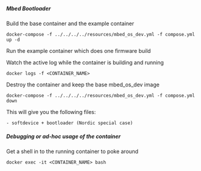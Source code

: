##### Mbed Bootloader

Build the base container and the example container

`docker-compose -f ../../../../resources/mbed_os_dev.yml -f compose.yml up -d`

Run the example container which does one firmware build

Watch the active log while the container is building and running

`docker logs -f <CONTAINER_NAME>`

Destroy the container and keep the base mbed_os_dev image

`docker-compose -f ../../../../resources/mbed_os_dev.yml -f compose.yml down`

This will give you the following files:

    - softdevice + bootloader (Nordic special case)

##### Debugging or ad-hoc usage of the container

Get a shell in to the running container to poke around

`docker exec -it <CONTAINER_NAME> bash`